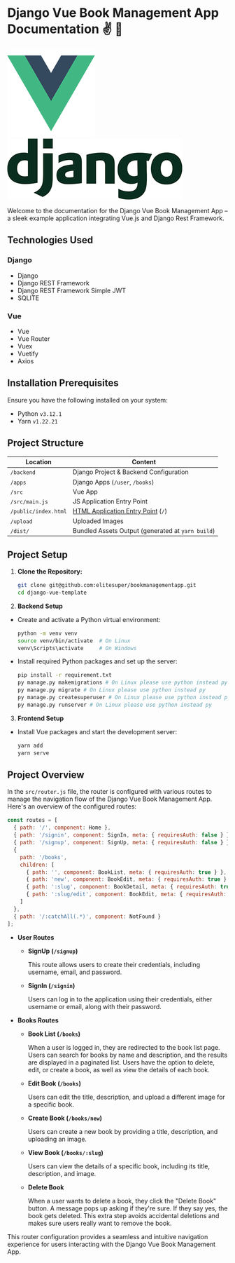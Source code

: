 # Django Vue Book Management App Documentation ✌️ 🐍

![Vue Logo](/src/assets/logo.png "Vue Logo")
![Django Logo](/src/assets/logo-django.png "Django Logo")

Welcome to the documentation for the Django Vue Book Management App – a sleek example application integrating Vue.js and Django Rest Framework.

## Technologies Used

### Django
- Django
- Django REST Framework
- Django REST Framework Simple JWT
- SQLITE

### Vue
- Vue
- Vue Router
- Vuex
- Vuetify
- Axios

## Installation Prerequisites

Ensure you have the following installed on your system:

- Python `v3.12.1`
- Yarn `v1.22.21`

## Project Structure

| Location             |  Content                                   |
|----------------------|--------------------------------------------|
| `/backend`           | Django Project & Backend Configuration    |
| `/apps`              | Django Apps (`/user`, `/books`)            |
| `/src`               | Vue App                                    |
| `/src/main.js`       | JS Application Entry Point                 |
| `/public/index.html` | [HTML Application Entry Point](https://cli.vuejs.org/guide/html-and-static-assets.html) (`/`) |
| `/upload`            | Uploaded Images                            |
| `/dist/`             | Bundled Assets Output (generated at `yarn build`) |

## Project Setup

1. **Clone the Repository:**
   ```bash
   git clone git@github.com:elitesuper/bookmanagementapp.git
   cd django-vue-template
   ```
2. **Backend Setup**
- Create and activate a Python virtual environment:

    ```bash
    python -m venv venv
    source venv/bin/activate  # On Linux
    venv\Scripts\activate     # On Windows
    ```

- Install required Python packages and set up the server:

    ```bash
    pip install -r requirement.txt
    py manage.py makemigrations # On Linux please use python instead py
    py manage.py migrate # On Linux please use python instead py
    py manage.py createsuperuser # On Linux please use python instead py
    py manage.py runserver # On Linux please use python instead py
    ```

3. **Frontend Setup**
- Install Vue packages and start the development server:

    ```bash
    yarn add
    yarn serve
    ```

## Project Overview

In the `src/router.js` file, the router is configured with various routes to manage the navigation flow of the Django Vue Book Management App. Here's an overview of the configured routes:

```javascript
const routes = [
  { path: '/', component: Home },
  { path: '/signin', component: SignIn, meta: { requiresAuth: false } },
  { path: '/signup', component: SignUp, meta: { requiresAuth: false } },
  {
    path: '/books',
    children: [
      { path: '', component: BookList, meta: { requiresAuth: true } },
      { path: 'new', component: BookEdit, meta: { requiresAuth: true } },
      { path: ':slug', component: BookDetail, meta: { requiresAuth: true } },
      { path: ':slug/edit', component: BookEdit, meta: { requiresAuth: true } },
    ]
  },
  { path: '/:catchAll(.*)', component: NotFound }
];
```

- **User Routes**

    - **SignUp (`/signup`)**

        This route allows users to create their credentials, including username, email, and password.

    - **SignIn (`/signin`)**

        Users can log in to the application using their credentials, either username or email, along with their password.

- **Books Routes**
    - **Book List (`/books`)**

        When a user is logged in, they are redirected to the book list page.
        Users can search for books by name and description, and the results are displayed in a paginated list.
        Users have the option to delete, edit, or create a book, as well as view the details of each book.

    - **Edit Book (`/books`)**

        Users can edit the title, description, and upload a different image for a specific book.

    - **Create Book (`/books/new`)**

        Users can create a new book by providing a title, description, and uploading an image.

    - **View Book (`/books/:slug`)**

        Users can view the details of a specific book, including its title, description, and image.
    
    - **Delete Book**

      When a user wants to delete a book, they click the "Delete Book" button. A message pops up asking if they're sure. If they say yes, the book gets deleted. This extra step avoids accidental deletions and makes sure users really want to remove the book.


This router configuration provides a seamless and intuitive navigation experience for users interacting with the Django Vue Book Management App.









